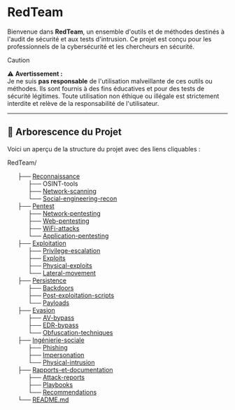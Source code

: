 # RedTeam

Bienvenue dans **RedTeam**, un ensemble d'outils et de méthodes destinés à l'audit de sécurité et aux tests d'intrusion. Ce projet est conçu pour les professionnels de la cybersécurité et les chercheurs en sécurité.

> [!CAUTION]  
> ⚠️ **Avertissement :**  
> Je ne suis **pas responsable** de l'utilisation malveillante de ces outils ou méthodes. Ils sont fournis à des fins éducatives et pour des tests de sécurité légitimes. Toute utilisation non éthique ou illégale est strictement interdite et relève de la responsabilité de l'utilisateur.

---

## 📁 Arborescence du Projet

Voici un aperçu de la structure du projet avec des liens cliquables :

RedTeam/
<ul style="list-style-type: none;">
  <li>├── <a href="./Reconnaissance/">Reconnaissance</a>
    <ul style="list-style-type: none;">
      <li>├── <a href="./Reconnaissance/OSINT-tools/" style="color: inherit; text-decoration: none;">OSINT-tools</a></li>
      <li>├── <a href="./Reconnaissance/Network-scanning/">Network-scanning</a></li>
      <li>└── <a href="./Reconnaissance/Social-engineering-recon/">Social-engineering-recon</a></li>
    </ul>
  </li>

  <li>├── <a href="./Pentest/">Pentest</a>
    <ul style="list-style-type: none;">
      <li>├── <a href="./Pentest/Network-pentesting/">Network-pentesting</a></li>
      <li>├── <a href="./Pentest/Web-pentesting/">Web-pentesting</a></li>
      <li>├── <a href="./Pentest/WiFi-attacks/">WiFi-attacks</a></li>
      <li>└── <a href="./Pentest/Application-pentesting/">Application-pentesting</a></li>
    </ul>
  </li>

  <li>├── <a href="./Exploitation/">Exploitation</a>
    <ul style="list-style-type: none;">
      <li>├── <a href="./Exploitation/Privilege-escalation/">Privilege-escalation</a></li>
      <li>├── <a href="./Exploitation/Exploits/">Exploits</a></li>
      <li>├── <a href="./Exploitation/Physical-exploits/">Physical-exploits</a></li>
      <li>└── <a href="./Exploitation/Lateral-movement/">Lateral-movement</a></li>
    </ul>
  </li>

  <li>├── <a href="./Persistence/">Persistence</a>
    <ul style="list-style-type: none;">
      <li>├── <a href="./Persistence/Backdoors/">Backdoors</a></li>
      <li>├── <a href="./Persistence/Post-exploitation-scripts/">Post-exploitation-scripts</a></li>
      <li>└── <a href="./Persistence/Payloads/">Payloads</a></li>
    </ul>
  </li>

  <li>├── <a href="./Evasion/">Evasion</a>
    <ul style="list-style-type: none;">
      <li>├── <a href="./Evasion/AV-bypass/">AV-bypass</a></li>
      <li>├── <a href="./Evasion/EDR-bypass/">EDR-bypass</a></li>
      <li>└── <a href="./Evasion/Obfuscation-techniques/">Obfuscation-techniques</a></li>
    </ul>
  </li>

  <li>├── <a href="./Ingenierie-sociale/">Ingénierie-sociale</a>
    <ul style="list-style-type: none;">
      <li>├── <a href="./Ingenierie-sociale/Phishing/">Phishing</a></li>
      <li>├── <a href="./Ingenierie-sociale/Impersonation/">Impersonation</a></li>
      <li>└── <a href="./Ingenierie-sociale/Physical-intrusion/">Physical-intrusion</a></li>
    </ul>
  </li>

  <li>├── <a href="./Rapports-et-documentation/">Rapports-et-documentation</a>
    <ul style="list-style-type: none;">
      <li>├── <a href="./Rapports-et-documentation/Attack-reports/">Attack-reports</a></li>
      <li>├── <a href="./Rapports-et-documentation/Playbooks/">Playbooks</a></li>
      <li>└── <a href="./Rapports-et-documentation/Recommendations/">Recommendations</a></li>
    </ul>
  </li>

  <li>└── <a href="./README.md">README.md</a></li>
</ul>
